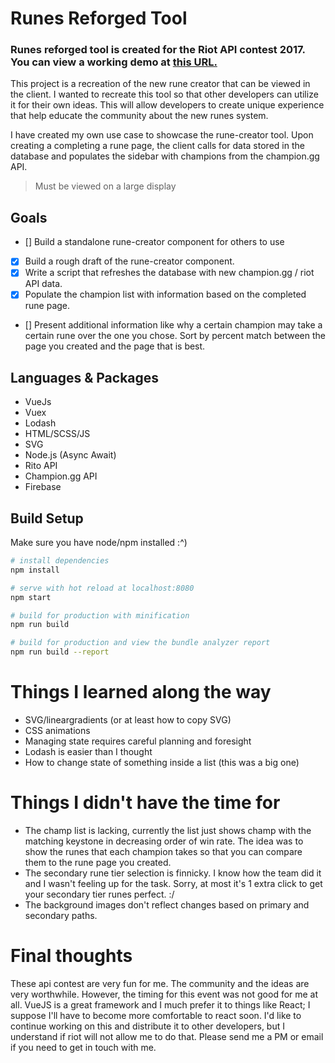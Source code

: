 # Runes Reforged Tool

### Runes reforged tool is created for the Riot API contest 2017. You can view a working demo at [this URL.](https://runesreforged-87f0f.firebaseapp.com/)

This project is a recreation of the new rune creator that can be viewed in the client. I wanted to recreate this tool so that other developers can utilize it for their own ideas. This will allow developers to create unique experience that help educate the community about the new runes system.

I have created my own use case to showcase the rune-creator tool. Upon creating a completing a rune page, the client calls for data stored in the database and populates the sidebar with champions from the champion.gg API.

> Must be viewed on a large display

## Goals

- [] Build a standalone rune-creator component for others to use
- [x] Build a rough draft of the rune-creator component.
- [x] Write a script that refreshes the database with new champion.gg / riot API data.
- [x] Populate the champion list with information based on the completed rune page.
- [] Present additional information like why a certain champion may take a certain rune over the one you chose. Sort by percent match between the page you created and the page that is best.

## Languages & Packages

- VueJs
- Vuex
- Lodash
- HTML/SCSS/JS
- SVG
- Node.js (Async Await)
- Rito API
- Champion.gg API
- Firebase


## Build Setup
Make sure you have node/npm installed :^)

``` bash
# install dependencies
npm install

# serve with hot reload at localhost:8080
npm start

# build for production with minification
npm run build

# build for production and view the bundle analyzer report
npm run build --report
```

# Things I learned along the way
* SVG/lineargradients (or at least how to copy SVG)
* CSS animations
* Managing state requires careful planning and foresight
* Lodash is easier than I thought
* How to change state of something inside a list (this was a big one)

# Things I didn't have the time for
* The champ list is lacking, currently the list just shows champ with the matching keystone in decreasing order of win rate. The idea was to show the runes that each champion takes so that you can compare them to the rune page you created.
* The secondary rune tier selection is finnicky. I know how the team did it and I wasn't feeling up for the task. Sorry, at most it's 1 extra click to get your secondary tier runes perfect. :/
* The background images don't reflect changes based on primary and secondary paths.

# Final thoughts
These api contest are very fun for me. The community and the ideas are very worthwhile. However, the timing for this event was not good for me at all. VueJS is a great framework and I much prefer it to things like React; I suppose I'll have to become more comfortable to react soon. I'd like to continue working on this and distribute it to other developers, but I understand if riot will not allow me to do that. Please send me a PM or email if you need to get in touch with me.